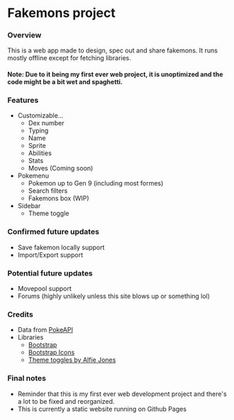 # Fakemons project

### Overview
This is a web app made to design, spec out and share fakemons. It runs mostly offline except for fetching libraries.
#### Note: Due to it being my first ever web project, it is unoptimized and the code might be a bit wet and spaghetti.

### Features
- Customizable...
  - Dex number
  - Typing
  - Name
  - Sprite
  - Abilities
  - Stats
  - Moves (Coming soon)
- Pokemenu
  - Pokemon up to Gen 9 (including most formes)
  - Search filters
  - Fakemons box (WIP)
- Sidebar
  - Theme toggle

### Confirmed future updates
- Save fakemon locally support
- Import/Export support

### Potential future updates
- Movepool support
- Forums (highly unlikely unless this site blows up or something lol)

### Credits
- Data from [PokeAPI](https://pokeapi.co/)
- Libraries
  - [Bootstrap](https://getbootstrap.com/)
  - [Bootstrap Icons](https://icons.getbootstrap.com/)
  - [Theme toggles by Alfie Jones](https://toggles.dev/)

### Final notes
- Reminder that this is my first ever web development project and there's a lot to be fixed and reorganized.
- This is currently a static website running on Github Pages
